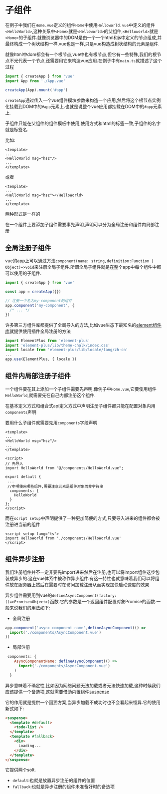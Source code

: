 # 子组件

在例子中我们在`Home.vue`定义的组件`Home`中使用`Helloworld.vue`中定义的组件`<HelloWorld>`,这种关系中`<Home>`就是`<Helloworld>`的父组件,`<Helloworld>`就是`<Home>`的子组件.就像浏览器中的DOM是由一个一个html和js中定义的节点组成,并最终构成一个树状结构一样,vue也是一样,只是vue构造成树状结构的元素是组件.

就像html中dom都会有一个根节点,vue中也有根节点,但它有一些特殊,我们的根节点不光代表一个节点,还需要用它来构造vue应用.在例子中有`main.ts`就描述了这个过程

```typescript
import { createApp } from 'vue'
import App from './App.vue'

createApp(App).mount('#app')

```

`createApp`通过传入一个vue组件模块参数来构造一个应用,然后将这个根节点实例化挂载到DOM中的`#app`元素上.也就是说整个vue应用都挂载在DOM中的`#app`元素上.

子组件只能在父组件的组件模板中使用,使用方式和html的标签一致,子组件的名字就是标签名.

比如:

```vue
<template>
...
<HelloWorld msg="hsz"/>
...
</template>
```

或者

```vue
<template>
...
<HelloWorld msg="hsz"></HelloWorld>
...
</template>
```

两种形式是一样的

在一个组件上要添加子组件需要事先声明,声明可以分为全局注册和组件内局部注册

## 全局注册子组件

vue的app上可以通过方法`component(name: string,definition:Function | Object)=>void`来注册全局子组件.所谓全局子组件就是在整个app中每个组件中都可以使用的子组件.

```typescript
import { createApp } from 'vue'

const app = createApp({})

// 注册一个名为my-component的组件
app.component('my-component', {
  /* ... */
})
```

许多第三方组件库都提供了全局导入的方法,比如vue生态下最知名的[element组件库](https://github.com/element-plus/element-plus)就提供使用插件全局注册的方法

```js
import ElementPlus from 'element-plus'
import 'element-plus/lib/theme-chalk/index.css'
import locale from 'element-plus/lib/locale/lang/zh-cn'
...
app.use(ElementPlus, { locale })
```

## 组件内局部注册子组件

一个组件要在其上添加一个子组件需要先声明,像例子中`Home.vue`,它要使用组件`HelloWorld`,就需要先在自己内部注册这个组件.

在基本定义方式和组合式api定义方式中声明注册子组件都只能在配置对象内用`components`声明

要用什么子组件就需要先用`components`字段声明

```vue
<template>
...
<HelloWorld msg="hsz"/>
...
</template>

<script>
// 先导入
import HelloWorld from "@/components/HelloWorld.vue";

export default {
 ...
 //申明使用哪些组件,需要注意元素是组件对象而非字符串
  components: {
    HelloWorld
  }
};
</script>
```

而在`script setup`中声明提供了一种更加简便的方式,只要导入进来的组件都会被注册进当前的组件

```vue
<script setup lang="ts">
import HelloWorld from './components/HelloWorld.vue'
</script>
```

## 组件异步注册

我们注册组件并不一定非要先import进来然后在注册,也可以将import组件这步包装成异步的.这在vue体系中被称作异步组件.有这一特性也就意味着我们可以将组件放在服务器上然后在需要时在访问加载注册从而实现加快启动速度的效果.

异步组件需要用到vue的`defineAsyncComponent(factory: ()=>Promise<Object>)`函数.它的参数是一个返回组件配置对象Promise的函数.一般来说我们的用法如下:

+ 全局注册

```js
app.component('async-component-name',defineAsyncComponent(() =>
  import('./components/AsyncComponent.vue')
))
```

+ 局部注册

```js
 components: {
    AsyncComponentName: defineAsyncComponent(() =>
      import('./components/AsyncComponent.vue')
    )
  }
```

异步意味着不确定性,比如因为网络问题无法加载或者无法快速加载,这种时候我们应该提供一个备选项,这就需要借助内置组件[suspense](https://v3.cn.vuejs.org/guide/migration/suspense.html#%E4%BB%8B%E7%BB%8D)

它的作用就是提供一个回溯方案,当异步加载不成功时也不会看起来怪异.它的使用新式如下:

```html
<suspense>
  <template #default>
    <todo-list />
  </template>
  <template #fallback>
    <div>
      Loading...
    </div>
  </template>
</suspense>
```

它提供两个solt.

+ `default`:也就是放置异步注册的组件的位置
+ `fallback`:也就是异步注册的组件未准备好时的备选项
